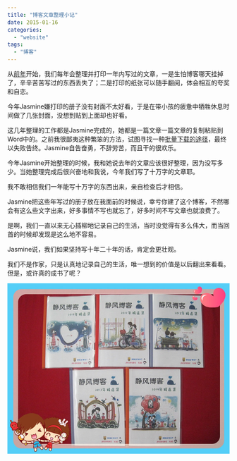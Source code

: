 ```yaml
---
title: "博客文章整理小记"
date: 2015-01-16
categories: 
  - "website"
tags: 
  - "博客"
---
```


从[前年](http://www.jfsay.com/archives/730.html "静风博客部分文章汇总")开始，我们每年会整理并打印一年内写过的文章，一是生怕博客哪天挂掉了，辛辛苦苦写过的东西丢失了；二是打印的纸张可以随手翻阅，体会相互的夸奖和自恋。

今年Jasmine嫌打印的册子没有封面不太好看，于是在带小孩的疲惫中牺牲休息时间做了几张封面，没想到贴到上面却也好看。

这几年整理的工作都是Jasmine完成的，她都是一篇文章一篇文章的复制粘贴到Word中的。之前我很鄙夷这种繁笨的方法，试图寻找一种[批量下载的途径](http://www.jfsay.com/archives/731.html "博客文章备份（下载）的尝试")，最终以失败告终。Jasmine自告奋勇，不辞劳苦，而且干的很欢乐。

今年Jasmine开始整理的时候，我和她说去年的文章应该很好整理，因为没写多少。当她整理完成后很兴奋地和我说，今年我们写了十万字的文章耶。

我不敢相信我们一年能写十万字的东西出来，亲自检查后才相信。

Jasmine把这些年写过的册子放在我面前的时候说，幸亏你建了这个博客，不然哪会有这么些文字出来，好多事情不写也就忘了，好多时间不写文章也就浪费了。

是啊，我们一直以来无心插柳地记录自己的生活，当时没觉得有多么伟大，而当回首的时候却发现是这么地不容易。

Jasmine说，我们如果坚持写十年二十年的话，肯定会更壮观。

我们不是作家，只是认真地记录自己的生活，唯一想到的价值是以后翻出来看看。但是，或许真的成书了呢？

[![IMG_0061_副本](images/16280338096_4bae944f2a_z.jpg)](http://www.flickr.com/photos/54071574@N05/16280338096 "IMG_0061_副本")
